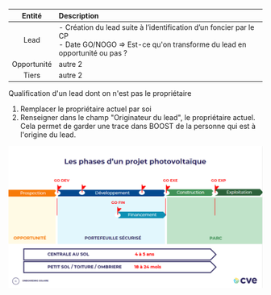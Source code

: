 | Entité | Description |
|:----------:|:---------|
| Lead | - Création du lead suite à l’identification d’un foncier par le CP <br> - Date GO/NOGO => Est-ce qu'on transforme du lead en opportunité ou pas ? |
| Opportunité | autre 2 |
| Tiers | autre 2 |

Qualification d'un lead dont on n'est pas le propriétaire
1. Remplacer le propriétaire actuel par soi
2. Renseigner dans le champ "Originateur du lead", le propriétaire actuel. Cela permet de garder une trace dans BOOST de la personne qui est à l'origine du lead.


![Milestones CVE](../files/CVE_Milestones.png)
